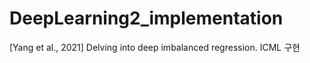 # DeepLearning2_implementation
[Yang et al., 2021] Delving into deep imbalanced regression. ICML 구현
